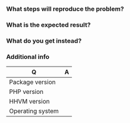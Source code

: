 ### What steps will reproduce the problem?

### What is the expected result?

### What do you get instead?

### Additional info

| Q                | A   |
|------------------|-----|
| Package version  |     |
| PHP version      |     |
| HHVM version     |     |
| Operating system |     |
